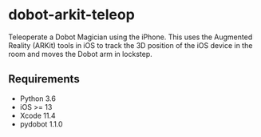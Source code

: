 dobot-arkit-teleop
==================

Teleoperate a Dobot Magician using the iPhone. This uses the Augmented Reality (ARKit) tools in iOS to track the 3D position of the iOS device in the room and moves the Dobot arm in lockstep.

Requirements
------------

- Python 3.6
- iOS >= 13
- Xcode 11.4
- pydobot 1.1.0

